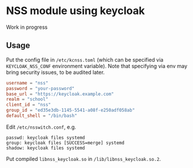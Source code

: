 # NSS module using keycloak

Work in progress

## Usage

Put the config file in `/etc/kcnss.toml` (which can be specified via `KEYCLOAK_NSS_CONF` environment variable). Note that specifying via env may bring security issues, to be audited later.

```toml
username = "nss"
password = "your-password"
base_url = "https://keycloak.example.com"
realm = "school"
client_id = "nss"
group_id = "ed35e3db-1145-5541-a08f-e250adf058ab"
default_shell = "/bin/bash"
```

Edit `/etc/nsswitch.conf`, e.g.
```
passwd: keycloak files systemd
group: keycloak files [SUCCESS=merge] systemd
shadow: keycloak files systemd
```

Put compiled `libnss_keycloak.so` in `/lib/libnss_keycloak.so.2`.

